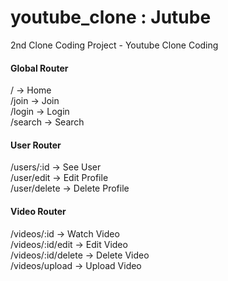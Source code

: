 # youtube_clone : Jutube

2nd Clone Coding Project - Youtube Clone Coding

<h4>Global Router</h4>
/ -> Home</br>
/join -> Join</br>
/login -> Login</br>
/search -> Search

<h4>User Router</h4>
/users/:id -> See User</br>
/user/edit -> Edit Profile</br>
/user/delete -> Delete Profile

<h4>Video Router</h4>
/videos/:id -> Watch Video</br>
/videos/:id/edit -> Edit Video</br>
/videos/:id/delete -> Delete Video</br>
/videos/upload -> Upload Video